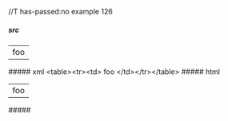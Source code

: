 //T has-passed:no
example 126
##### src
<table><tr><td>
foo
</td></tr></table>
##### xml
<?xml version="1.0" encoding="UTF-8"?>
<!DOCTYPE document SYSTEM "CommonMark.dtd">
<document xmlns="http://commonmark.org/xml/1.0">
  <html_block>&lt;table&gt;&lt;tr&gt;&lt;td&gt;
foo
&lt;/td&gt;&lt;/tr&gt;&lt;/table&gt;
</html_block>
</document>
##### html
<table><tr><td>
foo
</td></tr></table>
#####
